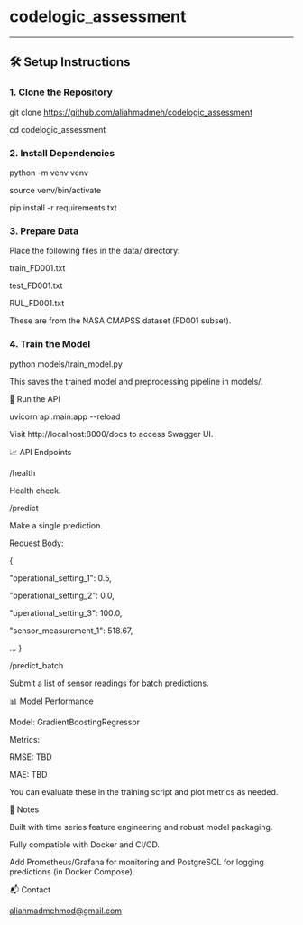 # codelogic_assessment

---

## 🛠️ Setup Instructions

### 1. Clone the Repository


git clone https://github.com/aliahmadmeh/codelogic_assessment

cd codelogic_assessment

### 2. Install Dependencies

python -m venv venv

source venv/bin/activate

pip install -r requirements.txt

### 3. Prepare Data
Place the following files in the data/ directory:

  train_FD001.txt

  test_FD001.txt

  RUL_FD001.txt

These are from the NASA CMAPSS dataset (FD001 subset).

### 4. Train the Model

python models/train_model.py

This saves the trained model and preprocessing pipeline in models/.

🚀 Run the API

uvicorn api.main:app --reload

Visit http://localhost:8000/docs to access Swagger UI.

📈 API Endpoints

/health

  Health check.

/predict

  Make a single prediction.

Request Body:

{

  "operational_setting_1": 0.5,
  
  "operational_setting_2": 0.0,
  
  "operational_setting_3": 100.0,
  
  "sensor_measurement_1": 518.67,
  
  ...
}

/predict_batch

  Submit a list of sensor readings for batch predictions.

📊 Model Performance

Model: GradientBoostingRegressor

Metrics:

  RMSE: TBD

  MAE: TBD

You can evaluate these in the training script and plot metrics as needed.

📌 Notes

Built with time series feature engineering and robust model packaging.

Fully compatible with Docker and CI/CD.

Add Prometheus/Grafana for monitoring and PostgreSQL for logging predictions (in Docker Compose).

📬 Contact

aliahmadmehmod@gmail.com
